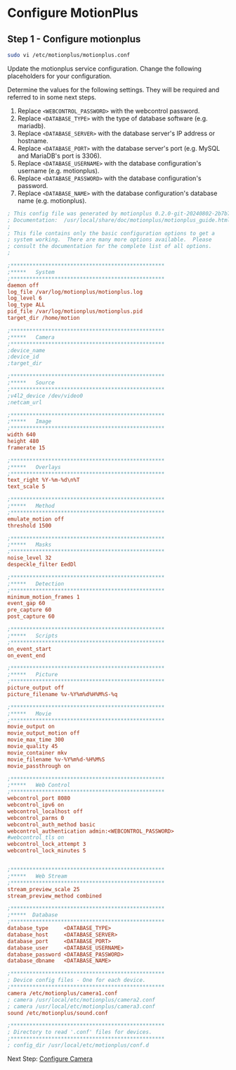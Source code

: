 # Configure MotionPlus

## Step 1 - Configure motionplus

```bash
sudo vi /etc/motionplus/motionplus.conf
```

Update the motionplus service configuration. Change the following placeholders for your configuration.

Determine the values for the following settings. They will be required and referred to in some next steps.
1. Replace `<WEBCONTROL_PASSWORD>` with the webcontrol password.
2. Replace `<DATABASE_TYPE>` with the type of database software (e.g. mariadb).
3. Replace `<DATABASE_SERVER>` with the database server's IP address or hostname.
4. Replace `<DATABASE_PORT>` with the database server's port (e.g. MySQL and MariaDB's port is 3306).
5. Replace `<DATABASE_USERNAME>` with the database configuration's username (e.g. motionplus).
6. Replace `<DATABASE_PASSWORD>` with the database configuration's password.
7. Replace `<DATABASE_NAME>` with the database configuration's database name (e.g. motionplus).


```ini
; This config file was generated by motionplus 0.2.0-git-20240802-2b7b758
; Documentation:  /usr/local/share/doc/motionplus/motionplus_guide.html
;
; This file contains only the basic configuration options to get a
; system working.  There are many more options available.  Please
; consult the documentation for the complete list of all options.
;

;*************************************************
;*****   System
;*************************************************
daemon off
log_file /var/log/motionplus/motionplus.log
log_level 6
log_type ALL
pid_file /var/log/motionplus/motionplus.pid
target_dir /home/motion

;*************************************************
;*****   Camera
;*************************************************
;device_name
;device_id
;target_dir

;*************************************************
;*****   Source
;*************************************************
;v4l2_device /dev/video0
;netcam_url

;*************************************************
;*****   Image
;*************************************************
width 640
height 480
framerate 15

;*************************************************
;*****   Overlays
;*************************************************
text_right %Y-%m-%d\n%T
text_scale 5

;*************************************************
;*****   Method
;*************************************************
emulate_motion off
threshold 1500

;*************************************************
;*****   Masks
;*************************************************
noise_level 32
despeckle_filter EedDl

;*************************************************
;*****   Detection
;*************************************************
minimum_motion_frames 1
event_gap 60
pre_capture 60
post_capture 60

;*************************************************
;*****   Scripts
;*************************************************
on_event_start
on_event_end

;*************************************************
;*****   Picture
;*************************************************
picture_output off
picture_filename %v-%Y%m%d%H%M%S-%q

;*************************************************
;*****   Movie
;*************************************************
movie_output on
movie_output_motion off
movie_max_time 300
movie_quality 45
movie_container mkv
movie_filename %v-%Y%m%d-%H%M%S
movie_passthrough on

;*************************************************
;*****   Web Control
;*************************************************
webcontrol_port 8080
webcontrol_ipv6 on
webcontrol_localhost off
webcontrol_parms 0
webcontrol_auth_method basic
webcontrol_authentication admin:<WEBCONTROL_PASSWORD>
#webcontrol_tls on
webcontrol_lock_attempt 3
webcontrol_lock_minutes 5


;*************************************************
;*****   Web Stream
;*************************************************
stream_preview_scale 25
stream_preview_method combined

;*************************************************
;*****  Database
;*************************************************
database_type     <DATABASE_TYPE>
database_host     <DATABASE_SERVER>
database_port     <DATABASE_PORT>
database_user     <DATABASE_USERNAME>
database_password <DATABASE_PASSWORD>
database_dbname   <DATABASE_NAME>

;*************************************************
; Device config files - One for each device.
;*************************************************
camera /etc/motionplus/camera1.conf
; camera /usr/local/etc/motionplus/camera2.conf
; camera /usr/local/etc/motionplus/camera3.conf
sound /etc/motionplus/sound.conf

;*************************************************
; Directory to read '.conf' files for devices.
;*************************************************
; config_dir /usr/local/etc/motionplus/conf.d
```

Next Step: [Configure Camera](./motionplus-camera-config.md)
